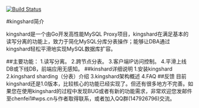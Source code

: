 [![Build Status](https://travis-ci.org/flike/kingshard.svg?branch=master)](https://travis-ci.org/flike/kingshard)

#kingshard简介

kingshard是一个由Go开发高性能MySQL Proxy项目，kingshard在满足基本的读写分离的功能上，致力于简化MySQL分库分表操作；能够让DBA通过kingshard轻松平滑地实现MySQL数据库扩容。

##主要功能：	
	1.读写分离。
	2.跨节点分表。
	3.客户端IP访问控制。
	4.平滑上线DB或下线DB，前端应用无感知。
##kinshard详细说明
	1.安装kingshard
	2.kingshard sharding（分表）介绍
	3.kingshard架构概述
	4.FAQ
##反馈
目前kingshard还是1.0版本，比较核心的功能已经实现了。但还有很多地方不完善。如果您在使用kingshard的过程中发现BUG或者有新的功能需求，非常欢迎您发邮件至chenfei1#wps.cn与作者取得联系，或者加入QQ群(147926796)交流。
